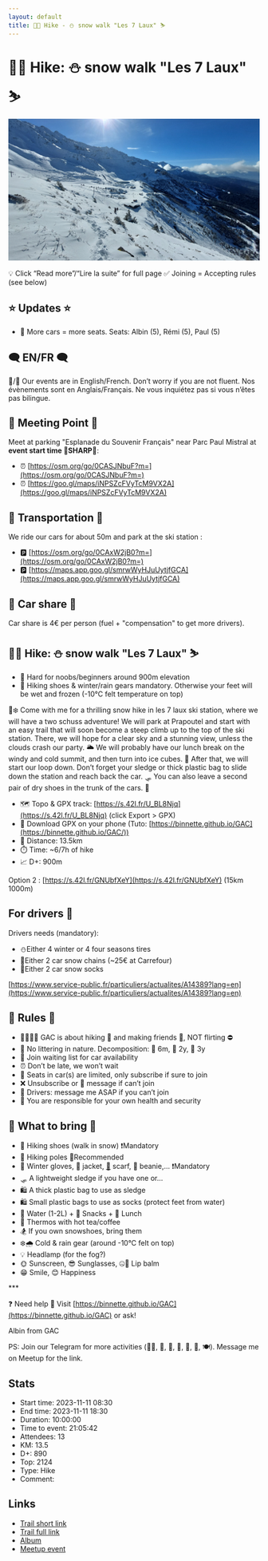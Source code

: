 ```yaml
---
layout: default
title: 🥾🔴 Hike - ⛄ snow walk "Les 7 Laux" ⛷️
---
```


# 🥾🔴 Hike: ⛄ snow walk "Les 7 Laux" ⛷️

![2023-11-11](../img/orig/2023-11-11.jpg)

💡 Click “Read more”/“Lire la suite” for full page ✅ Joining = Accepting rules (see below)

##  ⭐ Updates ⭐ 

* 📅 More cars = more seats. Seats: Albin (5), Rémi (5), Paul (5)

##  🗨️ EN/FR 🗨️ 
🦅/🐓 Our events are in English/French. Don’t worry if you are not fluent. Nos évènements sont en Anglais/Français. Ne vous inquiétez pas si vous n’êtes pas bilingue.

## 📍 Meeting Point 📍
Meet at parking "Esplanade du Souvenir Français" near Parc Paul Mistral at **event start time 🔺SHARP🔺**:

* ⏰ [https://osm.org/go/0CASJNbuF?m=](https://osm.org/go/0CASJNbuF?m=)
* ⏰ [https://goo.gl/maps/iNPSZcFVyTcM9VX2A](https://goo.gl/maps/iNPSZcFVyTcM9VX2A)

##  🚗 Transportation 🚗 
We ride our cars for about 50m and park at the ski station :

* 🅿️ [https://osm.org/go/0CAxW2jB0?m=](https://osm.org/go/0CAxW2jB0?m=)
* 🅿️ [https://maps.app.goo.gl/smrwWyHJuUytjfGCA](https://maps.app.goo.gl/smrwWyHJuUytjfGCA)

##  🚗 Car share 🚗 
Car share is 4€ per person (fuel + "compensation" to get more drivers).

##  🥾🔴 Hike: ⛄ snow walk "Les 7 Laux" ⛷️ 

* 🔴 Hard for noobs/beginners around 900m elevation
* 🔺 Hiking shoes & winter/rain gears mandatory. Otherwise your feet will be wet and frozen (-10°C felt temperature on top)

🎿❄️ Come with me for a thrilling snow hike in les 7 laux ski station, where we will have a two schuss adventure! We will park at Prapoutel and start with an easy trail that will soon become a steep climb up to the top of the ski station. There, we will hope for a clear sky and a stunning view, unless the clouds crash our party. 🌥️ We will probably have our lunch break on the windy and cold summit, and then turn into ice cubes. 🥶 After that, we will start our loop down. Don’t forget your sledge or thick plastic bag to slide down the station and reach back the car. 🛷 You can also leave a second pair of dry shoes in the trunk of the cars. 👟

* 🗺️ Topo & GPX track: [https://s.42l.fr/U_BL8Njq](https://s.42l.fr/U_BL8Njq) (click Export > GPX)
* 📲 Download GPX on your phone (Tuto: [https://binnette.github.io/GAC](https://binnette.github.io/GAC/))
* 📏 Distance: 13.5km
* ⏱️ Time: \~6/7h of hike
* 📈 D+: 900m

Option 2 : [https://s.42l.fr/GNUbfXeY](https://s.42l.fr/GNUbfXeY) (15km 1000m)

##  For drivers 🚗 
Drivers needs (mandatory):

* ⛄Either 4 winter or 4 four seasons tires
* 🔗Either 2 car snow chains (\~25€ at Carrefour)
* 🧦Either 2 car snow socks

[https://www.service-public.fr/particuliers/actualites/A14389?lang=en](https://www.service-public.fr/particuliers/actualites/A14389?lang=en)

##  📜 Rules 📜 

* 🚶‍♀️🚶‍♂️ GAC is about hiking 🥾 and making friends 🤗, NOT flirting ⛔
* 🚮 No littering in nature. Decomposition: 🍊 6m, 🍌 2y, 🥚 3y
* 🚗 Join waiting list for car availability
* ⏰ Don’t be late, we won’t wait
* 💺 Seats in car(s) are limited, only subscribe if sure to join
* ❌ Unsubscribe or 💬 message if can’t join
* 🚗 Drivers: message me ASAP if you can’t join
* 💟 You are responsible for your own health and security

##  🎒 What to bring 🎒 

* 🥾 Hiking shoes (walk in snow) ❗Mandatory
* 🥢 Hiking poles 💯Recommended
* 🧤 Winter gloves, 🧥 jacket, [🧣](https://wprock.fr/t/emoji/cold-face/) scarf, 🧢 beanie,... ❗Mandatory
* 🛷 A lightweight sledge if you have one or...
* 🛍 A thick plastic bag to use as sledge
* 🛍 Small plastic bags to use as socks (protect feet from water)
* 🧃 Water (1-2L) + 🍫 Snacks + 🥗 Lunch
* 🍵 Thermos with hot tea/coffee
* 🏂 If you own snowshoes, bring them
* ❄️🌧️ Cold & rain gear (around -10°C felt on top)
* 💡 Headlamp (for the fog?)
* 🌞 Sunscreen, 😎 Sunglasses, 🤐🧊 Lip balm
* 😁 Smile, 😊 Happiness

\*\*\*

❓ Need help 🤔 Visit [https://binnette.github.io/GAC](https://binnette.github.io/GAC) or ask!

Albin from GAC

PS: Join our Telegram for more activities (🧗‍♀️, 🏓, 🎳, 🎲, 🎥, 🎵, 🍽️). Message me on Meetup for the link.

## Stats

- Start time: 2023-11-11 08:30
- End time: 2023-11-11 18:30
- Duration: 10:00:00
- Time to event: 21:05:42
- Attendees: 13
- KM: 13.5
- D+: 890
- Top: 2124
- Type: Hike
- Comment: 

## Links

- [Trail short link](https://s.42l.fr/U_BL8Njq)
- [Trail full link]()
- [Album](https://binnette.github.io/GacImg2023/2023-11-11-🥾🔴-Hike-⛄-snow-walk-Les-7-Laux-⛷️.html)
- [Meetup event](https://www.meetup.com/grenoble-adventure-club-english-french/events/297276396/)
